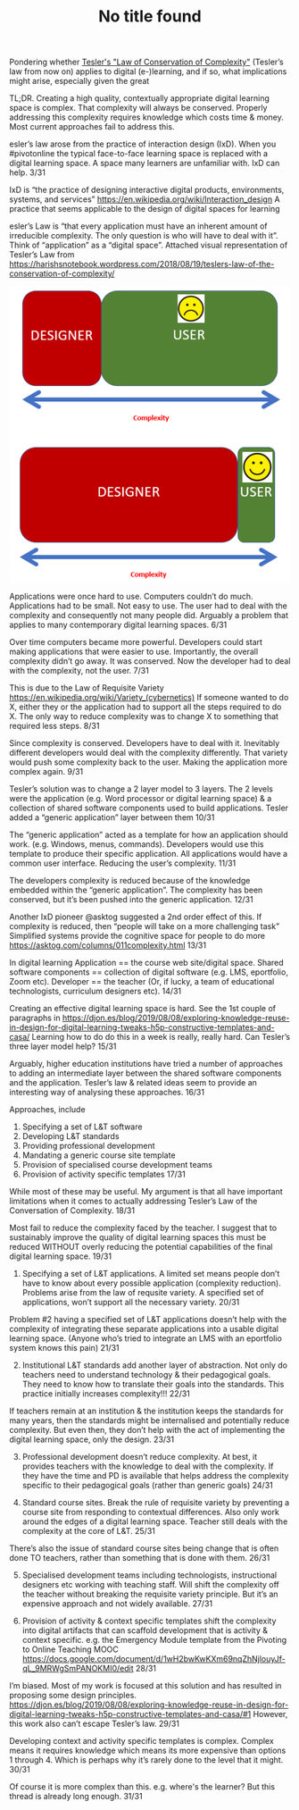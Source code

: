 ﻿---
title: No title found
---
Pondering whether [Tesler's "Law of Conservation of Complexity"](http://www.nomodes.com/Larry_Tesler_Consulting/Complexity_Law.html) (Tesler’s law from now on) applies to digital (e-)learning, and if so, what implications might arise, especially given the great 

TL;DR. Creating a high quality, contextually appropriate digital learning space is complex. That complexity will always be conserved. Properly addressing this complexity requires knowledge which costs time & money. Most current approaches fail to address this. 

esler’s law arose from the practice of interaction design (IxD). When you #pivotonline the typical face-to-face learning space is replaced with a digital learning space. A space many learners are unfamiliar with. IxD can help. 3/31

IxD is “the practice of designing interactive digital products, environments, systems, and services” https://en.wikipedia.org/wiki/Interaction_design A practice that seems applicable to the design of digital spaces for learning 

esler’s Law is “that every application must have an inherent amount of irreducible complexity. The only question is who will have to deal with it”. Think of “application” as a “digital space”. Attached visual representation of Tesler’s Law from https://harishsnotebook.wordpress.com/2018/08/19/teslers-law-of-the-conservation-of-complexity/ 

![](images/tesslers_law.png)

Applications were once hard to use. Computers couldn’t do much. Applications had to be small. Not easy to use. The user had to deal with the complexity and consequently not many people did. Arguably a problem that applies to many contemporary digital learning spaces. 6/31

Over time computers became more powerful. Developers could start making applications that were easier to use. Importantly, the overall complexity didn’t go away. It was conserved. Now the developer had to deal with the complexity, not the user. 7/31

This is due to the Law of Requisite Variety https://en.wikipedia.org/wiki/Variety_(cybernetics) If someone wanted to do X, either they or the application had to support all the steps required to do X. The only way to reduce complexity was to change X to something that required less steps. 8/31

Since complexity is conserved. Developers have to deal with it. Inevitably different developers would deal with the complexity differently. That variety would push some complexity back to the user. Making the application more complex again. 9/31

Tesler’s solution was to change a 2 layer model to 3 layers. The 2 levels were the application (e.g. Word processor or digital learning space) & a collection of shared software components used to build applications. Tesler added a “generic application” layer between them 10/31

The “generic application” acted as a template for how an application should work. (e.g. Windows, menus, commands). Developers would use this template to produce their specific application. All applications would have a common user interface. Reducing the user’s complexity. 11/31

The developers complexity is reduced because of the knowledge embedded within the “generic application”. The complexity has been conserved, but it’s been pushed into the generic application. 12/31

Another IxD pioneer @asktog suggested a 2nd order effect of this. If complexity is reduced, then “people will take on a more challenging task” Simplified systems provide the cognitive space for people to do more https://asktog.com/columns/011complexity.html  13/31

In digital learning Application == the course web site/digital space. Shared software components == collection of digital software (e.g. LMS, eportfolio, Zoom etc). Developer == the teacher (Or, if lucky, a team of educational technologists, curriculum designers etc). 14/31

Creating an effective digital learning space is hard. See the 1st couple of paragraphs in https://djon.es/blog/2019/08/08/exploring-knowledge-reuse-in-design-for-digital-learning-tweaks-h5p-constructive-templates-and-casa/  Learning how to do do this in a week is really, really hard. Can Tesler’s three layer model help? 15/31

Arguably, higher education institutions have tried a number of approaches to adding an intermediate layer between the shared software components and the application. Tesler’s law & related ideas seem to provide an interesting way of analysing these approaches. 16/31

Approaches, include
1. Specifying a set of L&T software
2. Developing L&T standards 
3. Providing professional development
4. Mandating a generic course site template
5. Provision of specialised course development teams
6. Provision of activity specific templates  17/31

While most of these may be useful. My argument is that all have important limitations when it comes to actually addressing Tesler’s Law of the Conversation of Complexity. 18/31

Most fail to reduce the complexity faced by the teacher. I suggest that to sustainably improve the quality of digital learning spaces this must be reduced WITHOUT overly reducing the potential capabilities of the final digital learning space. 19/31

1. Specifying a set of L&T applications. A limited set means people don’t have to know about every possible application (complexity reduction). Problems arise from the law of requsite variety. A specified set of applications, won’t support all the necessary variety. 20/31

Problem #2 having a specified set of L&T applications doesn’t help with the complexity of integrating these separate applications into a usable digital learning space. (Anyone who’s tried to integrate an LMS with an eportfolio system knows this pain) 21/31

2. Institutional L&T standards add another layer of abstraction. Not only do teachers need to understand technology & their pedagogical goals. They need to know how to translate their goals into the standards. This practice initially increases complexity!!! 22/31

If teachers remain at an institution & the institution keeps the standards for many years, then the standards might be internalised and potentially reduce complexity. But even then, they don’t help with the act of implementing the digital learning space, only the design. 23/31

3. Professional development doesn’t reduce complexity. At best, it provides teachers with the knowledge to deal with the complexity. If they have the time and PD is available that helps address the complexity specific to their pedagogical goals (rather than generic goals) 24/31

4. Standard course sites. Break the rule of requisite variety by preventing a course site from responding to contextual differences. Also only work around the edges of a digital learning space. Teacher still deals with the complexity at the core of L&T. 25/31

There’s also the issue of standard course sites being change that is often done TO teachers, rather than something that is done with them. 26/31

5. Specialised development teams including technologists, instructional designers etc working with teaching staff. Will shift the complexity off the teacher without breaking the requisite variety principle. But it’s an expensive approach and not widely available. 27/31

6. Provision of activity & context specific templates shift the complexity into digital artifacts that can scaffold development that is activity & context specific. e.g. the Emergency Module template from the Pivoting to Online Teaching MOOC https://docs.google.com/document/d/1wH2bwKwKXm69nqZhNjlouyJf-qL_9MRWgSmPANOKMI0/edit 28/31

I’m biased. Most of my work is focused at this solution and has resulted in proposing some design principles. https://djon.es/blog/2019/08/08/exploring-knowledge-reuse-in-design-for-digital-learning-tweaks-h5p-constructive-templates-and-casa/#1 However, this work also can’t escape Tesler’s law. 29/31

Developing context and activity specific templates is complex. Complex means it requires knowledge which means its more expensive than options 1 through 4. Which is perhaps why it’s rarely done to the level that it might. 30/31

Of course it is more complex than this. e.g. where's the learner? But this thread is already long enough. 31/31